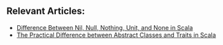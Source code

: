 ## Relevant Articles:

- [Difference Between Nil, Null, Nothing, Unit, and None in Scala](https://www.baeldung.com/scala/nil-null-nothing-unit-none)
- [The Practical Difference between Abstract Classes and Traits in Scala](https://www.baeldung.com/scala/abstract-classes-traits)